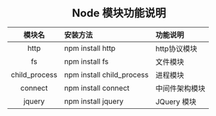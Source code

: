 <center><font size="5"><b>Node 模块功能说明</b></font></center>

| 模块名 | 安装方法 | 功能说明 |
| :-: | :- | :- |
| http | npm install http | http协议模块 |
| fs | npm install fs | 文件模块 |
| child_process | npm install child_process | 进程模块 |
| connect | npm install connect | 中间件架构模块 |
| jquery | npm install jquery | JQuery 模块 |